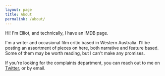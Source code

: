 ```yaml
---
layout: page
title: About
permalink: /about/
---
```


Hi! I'm Elliot, and technically, I have an iMDB page.

I'm a writer and occasional film critic based in Western Australia. I'll be posting an assortment of pieces on here, both narrative and feature based. Some of them may be worth reading, but I can't make any promises.

If you're looking for the complaints department, you can reach out to me on [Twitter](https://twitter.com/elliotherriman), or by email.
